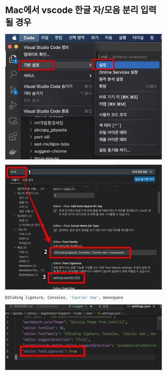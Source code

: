 # Mac에서 vscode 한글 자/모음 분리 입력될 경우


![1](./images/1.png)

![2](./images/2.png)

```bash
D2Coding ligature, Consolas, 'Courier new', monospace
```

![3](./images/3.png)